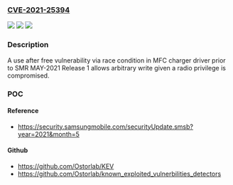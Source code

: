 ### [CVE-2021-25394](https://cve.mitre.org/cgi-bin/cvename.cgi?name=CVE-2021-25394)
![](https://img.shields.io/static/v1?label=Product&message=Samsung%20Mobile%20Devices%20&color=blue)
![](https://img.shields.io/static/v1?label=Version&message=O(8.x)%2C%20P(9.0)%2C%20Q(10.0)%2C%20R(11.0)%20&color=brightgreen)
![](https://img.shields.io/static/v1?label=Vulnerability&message=CWE-416%3A%20Use%20After%20Free&color=brightgreen)

### Description

A use after free vulnerability via race condition in MFC charger driver prior to SMR MAY-2021 Release 1 allows arbitrary write given a radio privilege is compromised.

### POC

#### Reference
- https://security.samsungmobile.com/securityUpdate.smsb?year=2021&month=5

#### Github
- https://github.com/Ostorlab/KEV
- https://github.com/Ostorlab/known_exploited_vulnerbilities_detectors

